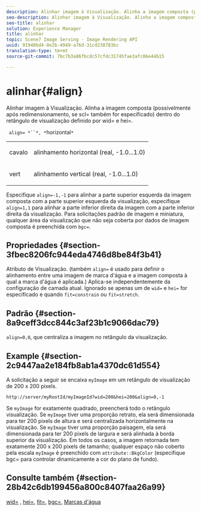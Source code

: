 ```yaml
---
description: Alinhar imagem à Visualização. Alinha a imagem composta (possivelmente após redimensionamento, se scl= também for especificado) dentro do retângulo de visualização definido por wid= e hei=.
seo-description: Alinhar imagem à Visualização. Alinha a imagem composta (possivelmente após redimensionamento, se scl= também for especificado) dentro do retângulo de visualização definido por wid= e hei=.
seo-title: alinhar
solution: Experience Manager
title: alinhar
topic: Scene7 Image Serving - Image Rendering API
uuid: 91940bd4-8e2b-4949-a76d-31cd238783bc
translation-type: tm+mt
source-git-commit: 7bc7b3a86fbcdc57cfdc31745fae3afc06e44b15

---
```



# alinhar{#align}

Alinhar imagem à Visualização. Alinha a imagem composta (possivelmente após redimensionamento, se scl= também for especificado) dentro do retângulo de visualização definido por wid= e hei=.

` align= *``*, *`horizontal`*`

<table id="simpletable_4CB26F72A56D4515B767C303F8E8A1CF"> 
 <tr class="strow"> 
  <td class="stentry"> <p> <span class="codeph"> <span class="varname"> cavalo </span></span> </p> </td> 
  <td class="stentry"> <p>alinhamento horizontal (real, -1.0...1.0) </p> </td> 
 </tr> 
 <tr class="strow"> 
  <td class="stentry"> <p> <span class="codeph"> <span class="varname"> vert </span></span> </p> </td> 
  <td class="stentry"> <p>alinhamento vertical (real, -1.0...1.0) </p> </td> 
 </tr> 
</table>

Especifique `align=-1,-1` para alinhar a parte superior esquerda da imagem composta com a parte superior esquerda da visualização, especifique `align=1,1` para alinhar a parte inferior direita da imagem com a parte inferior direita da visualização. Para solicitações padrão de imagem e miniatura, qualquer área da visualização que não seja coberta por dados de imagem composta é preenchida com `bgc=`.

## Propriedades {#section-3fbec8206fc944eda4746d8be84f3b41}

Atributo de Visualização. (também `align=` é usado para definir o alinhamento entre uma imagem de marca d&#39;água e a imagem composta à qual a marca d&#39;água é aplicada.) Aplica-se independentemente da configuração de camada atual. Ignorado se apenas um de `wid=` e `hei=` for especificado e quando `fit=constrain` ou `fit=stretch`.

## Padrão {#section-8a9ceff3dcc844c3af23b1c9066dac79}

`align=0,0`, que centraliza a imagem no retângulo da visualização.

## Example {#section-2c9447aa2e184fb8ab1a4370dc61d554}

A solicitação a seguir se encaixa `myImage` em um retângulo de visualização de 200 x 200 pixels.

`http://server/myRootId/myImageId?wid=200&hei=200&align=0,-1`

Se `myImage` for exatamente quadrado, preencherá todo o retângulo visualização. Se `myImage` tiver uma proporção retrato, ela será dimensionada para ter 200 pixels de altura e será centralizada horizontalmente na visualização. Se `myImage` tiver uma proporção paisagem, ela será dimensionada para ter 200 pixels de largura e será alinhada à borda superior da visualização. Em todos os casos, a imagem retornada tem exatamente 200 x 200 pixels de tamanho; qualquer espaço não coberto pela escala `myImage` é preenchido com `attribute::BkgColor` (especifique bgc= para controlar dinamicamente a cor do plano de fundo).

## Consulte também {#section-28b42c6db199456a800c8407faa26a99}

[wid=](../../../../../is-api/http-ref/image-serving-api-ref/c-http-protocol-reference/c-command-reference/r-is-http-wid.md#reference-bfeadcb67bf4485f851eb21345527e47) , [hei=](../../../../../is-api/http-ref/image-serving-api-ref/c-http-protocol-reference/c-command-reference/r-is-http-hei.md#reference-6d6f556ccc0e4b98a815e8a5c1944a96), [fit=](../../../../../is-api/http-ref/image-serving-api-ref/c-http-protocol-reference/c-command-reference/r-fit.md#reference-f11bff6d93d143d6b135de3a923bc989), [bgc=](../../../../../is-api/http-ref/image-serving-api-ref/c-http-protocol-reference/c-command-reference/r-bgc.md#reference-53376175f617446fbe5c69120f834b88), [Marcas d&#39;água](../../../../../is-api/http-ref/image-serving-api-ref/c-http-protocol-reference/c-syntax-and-features/r-watermarks.md#reference-35d2c3a2c98349b792921c6cb8e73832)
